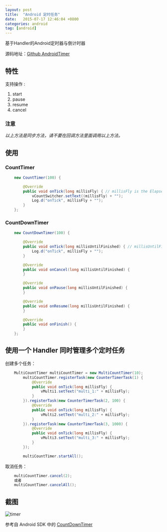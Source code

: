 ```yaml
---
layout: post
title:  "Android 定时任务"
date:   2015-07-17 12:46:04 +0800
categories: android
tag: [android]
---
```

基于Handler的Android定时器与倒计时器

源码地址：[Github AndroidTimer]( https://github.com/xesam/AndroidTimer)


## 特性

支持操作 :

1. start
1. pause
1. resume
1. cancel

### 注意
*以上方法是同步方法，请不要在回调方法里面调用以上方法。*

## 使用

### CountTimer

```java
    new CountTimer(100) {

        @Override
        public void onTick(long millisFly) { // millisFly is the Elapsed time at *Running State*
            vCountSwitcher.setText((millisFly) + "");
            Log.d("onTick", millisFly + "");
        }
    };
```

### CountDownTimer

```java
    new CountDownTimer(100) {

        @Override
        public void onTick(long millisUntilFinished) { // millisUntilFinished is the left time at *Running State*
            Log.d("onTick", millisFly + "");
        }

        @Override
        public void onCancel(long millisUntilFinished) {
        }

        @Override
        public void onPause(long millisUntilFinished) {
        }

        @Override
        public void onResume(long millisUntilFinished) {
        }

        @Override
        public void onFinish() {
        }
    };
```

## 使用一个 Handler 同时管理多个定时任务

创建多个任务：

```java
    MultiCountTimer multiCountTimer = new MultiCountTimer(10);
        multiCountTimer.registerTask(new CounterTimerTask(1) {
            @Override
            public void onTick(long millisFly) {
                vMulti1.setText("multi_1:" + millisFly);
            }
        }).registerTask(new CounterTimerTask(2, 100) {
            @Override
            public void onTick(long millisFly) {
                vMulti2.setText("multi_2:" + millisFly);
            }
        }).registerTask(new CounterTimerTask(3, 1000) {
            @Override
            public void onTick(long millisFly) {
                vMulti3.setText("multi_3:" + millisFly);
            }
        });

        multiCountTimer.startAll();
```

取消任务：

```java
    multiCountTimer.cancel(2);
    或者
    multiCountTimer.cancelAll();
```

## 截图

![timer](./timer.png)


参考自 Android SDK 中的 [CountDownTimer](http://developer.android.com/reference/android/os/CountDownTimer.html)
